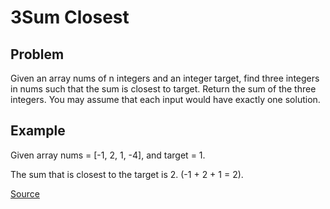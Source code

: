 #  3Sum Closest

## Problem

Given an array nums of n integers and an integer target, find three integers in nums such that the sum is closest to target. 
Return the sum of the three integers. You may assume that each input would have exactly one solution.
## Example

Given array nums = [-1, 2, 1, -4], and target = 1.

The sum that is closest to the target is 2. (-1 + 2 + 1 = 2).

[Source](https://leetcode.com/problems/3sum-closest/)
